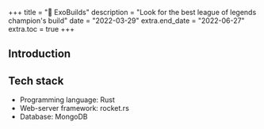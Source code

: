 +++
title = "🔎 ExoBuilds"
description = "Look for the best league of legends champion's build"
date = "2022-03-29"
extra.end_date = "2022-06-27"
extra.toc = true
+++

## Introduction

## Tech stack
 - Programming language: Rust
 - Web-server framework: rocket.rs
 - Database: MongoDB
